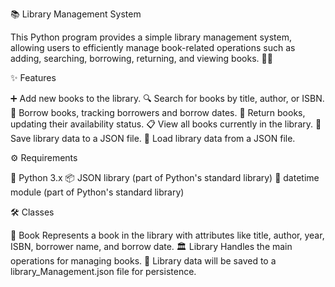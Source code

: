 📚 Library Management System

This Python program provides a simple library management system, allowing users to efficiently manage book-related operations such as adding, searching, borrowing, returning, and viewing books. 📖✨

✨ Features

➕ Add new books to the library.
🔍 Search for books by title, author, or ISBN.
🤝 Borrow books, tracking borrowers and borrow dates.
🔄 Return books, updating their availability status.
📋 View all books currently in the library.
💾 Save library data to a JSON file.
📂 Load library data from a JSON file.

⚙ Requirements

🐍 Python 3.x
📦 JSON library (part of Python's standard library)
📅 datetime module (part of Python's standard library)

🛠 Classes

📔 Book
Represents a book in the library with attributes like title, author, year, ISBN, borrower name, and borrow date.
🏛 Library
Handles the main operations for managing books.
📂 Library data will be saved to a library_Management.json file for persistence.

